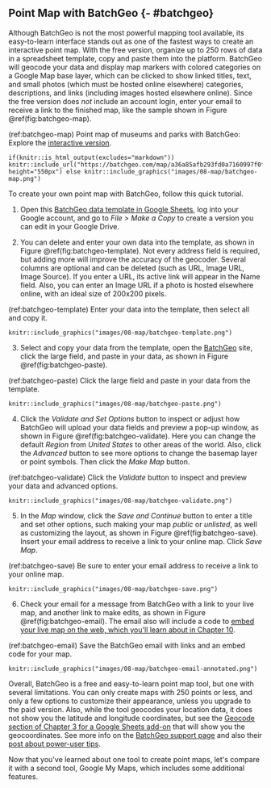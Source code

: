 ## Point Map with BatchGeo {- #batchgeo}
Although BatchGeo is not the most powerful mapping tool available, its easy-to-learn interface stands out as one of the fastest ways to create an interactive point map. With the free version, organize up to 250 rows of data in a spreadsheet template, copy and paste them into the platform. BatchGeo will geocode your data and display map markers with colored categories on a Google Map base layer, which can be clicked to show linked titles, text, and small photos (which must be hosted online elsewhere) categories, descriptions, and links (including images hosted elsewhere online). Since the free version does *not* include an account login, enter your email to receive a link to the finished map, like the sample shown in Figure \@ref(fig:batchgeo-map).

(ref:batchgeo-map) Point map of museums and parks with BatchGeo: Explore the [interactive version](https://batchgeo.com/map/a36a85afb293fd0a7160997f0ff83e0c).

```{r batchgeo-map, fig.cap="(ref:batchgeo-map)"}
if(knitr::is_html_output(excludes="markdown")) knitr::include_url("https://batchgeo.com/map/a36a85afb293fd0a7160997f0ff83e0c", height="550px") else knitr::include_graphics("images/08-map/batchgeo-map.png")
```

To create your own point map with BatchGeo, follow this quick tutorial.

1. Open this [BatchGeo data template in Google Sheets](https://docs.google.com/spreadsheets/d/1IA0J4Z9C0_zsvgcunD2kHtR__sdQqUPzNHNjqCLYBRQ/edit#gid=312385679), log into your Google account, and go to *File > Make a Copy* to create a version you can edit in your Google Drive.

2. You can delete and enter your own data into the template, as shown in Figure \@ref(fig:batchgeo-template). Not every address field is required, but adding more will improve the accuracy of the geocoder. Several columns are optional and can be deleted (such as URL, Image URL, Image Source). If you enter a URL, its active link will appear in the Name field. Also, you can enter an Image URL if a photo is hosted elsewhere online, with an ideal size of 200x200 pixels.

(ref:batchgeo-template) Enter your data into the template, then select all and copy it.

```{r batchgeo-template, fig.cap="(ref:batchgeo-template)"}
knitr::include_graphics("images/08-map/batchgeo-template.png")
```

3. Select and copy your data from the template, open the [BatchGeo](https://batchgeo.com) site, click the large field, and paste in your data, as shown in Figure \@ref(fig:batchgeo-paste).

(ref:batchgeo-paste) Click the large field and paste in your data from the template.

```{r batchgeo-paste, fig.cap="(ref:batchgeo-paste)"}
knitr::include_graphics("images/08-map/batchgeo-paste.png")
```

4. Click the *Validate and Set Options* button to inspect or adjust how BatchGeo will upload your data fields and preview a pop-up window, as shown in Figure \@ref(fig:batchgeo-validate). Here you can change the default *Region* from *United States* to other areas of the world. Also, click the *Advanced* button to see more options to change the basemap layer or point symbols. Then click the *Make Map* button.

(ref:batchgeo-validate) Click the *Validate* button to inspect and preview your data and advanced options.

```{r batchgeo-validate, out.width=500, fig.cap="(ref:batchgeo-validate)"}
knitr::include_graphics("images/08-map/batchgeo-validate.png")
```

5. In the *Map* window, click the *Save and Continue* button to enter a title and set other options, such making your map *public* or *unlisted*, as well as customizing the layout, as shown in Figure \@ref(fig:batchgeo-save). Insert your email address to receive a link to your online map. Click *Save Map*.

(ref:batchgeo-save) Be sure to enter your email address to receive a link to your online map.

```{r batchgeo-save, out.width=500, fig.cap="(ref:batchgeo-save)"}
knitr::include_graphics("images/08-map/batchgeo-save.png")
```

6. Check your email for a message from BatchGeo with a link to your live map, and another link to make edits, as shown in Figure \@ref(fig:batchgeo-email). The email also will include a code to [embed your live map on the web, which you'll learn about in Chapter 10](embed.html).

(ref:batchgeo-email) Save the BatchGeo email with links and an embed code for your map.

```{r batchgeo-email, out.width=500, fig.cap="(ref:batchgeo-email)"}
knitr::include_graphics("images/08-map/batchgeo-email-annotated.png")
```

Overall, BatchGeo is a free and easy-to-learn point map tool, but one with several limitations. You can only create maps with 250 points or less, and only a few options to customize their appearance, unless you upgrade to the paid version. Also, while the tool geocodes your location data, it does not show you the latitude and longitude coordinates, but see the [Geocode section of Chapter 3 for a Google Sheets add-on](geocode.html) that will show you the geocoordinates. See more info on the [BatchGeo support page](http://support.batchgeo.com) and also their [post about power-user tips](https://blog.batchgeo.com/5-steps-to-become-a-batchgeo-power-user/).

Now that you've learned about one tool to create point maps, let's compare it with a second tool, Google My Maps, which includes some additional features.
